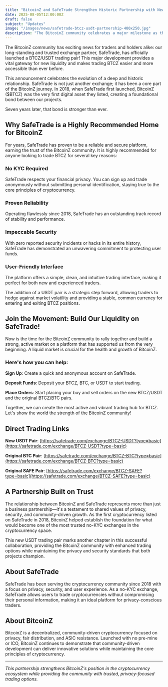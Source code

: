 ```yaml
---
title: "BitcoinZ and SafeTrade Strengthen Historic Partnership with New BTCZ/USDT Trading Pair"
date: 2025-08-05T12:00:00Z
draft: false
subject: "Updates"
image: "/images/news/safetrade-btcz-usdt-partnership-400x250.jpg"
description: "The BitcoinZ community celebrates a major milestone as the proven, no-KYC exchange, SafeTrade, launches a highly anticipated BTCZ/USDT pair, reinforcing a partnership that began in 2018."
---
```


The BitcoinZ community has exciting news for traders and holders alike: our long-standing and trusted exchange partner, SafeTrade, has officially launched a BTCZ/USDT trading pair! This major development provides a vital gateway for new liquidity and makes trading BTCZ easier and more accessible than ever before.

This announcement celebrates the evolution of a deep and historic relationship. SafeTrade is not just another exchange; it has been a core part of the BitcoinZ journey. In 2018, when SafeTrade first launched, BitcoinZ ($BTCZ) was the very first digital asset they listed, creating a foundational bond between our projects.

Seven years later, that bond is stronger than ever.

## Why SafeTrade is a Highly Recommended Home for BitcoinZ

For years, SafeTrade has proven to be a reliable and secure platform, earning the trust of the BitcoinZ community. It is highly recommended for anyone looking to trade BTCZ for several key reasons:

### No KYC Required
SafeTrade respects your financial privacy. You can sign up and trade anonymously without submitting personal identification, staying true to the core principles of cryptocurrency.

### Proven Reliability
Operating flawlessly since 2018, SafeTrade has an outstanding track record of stability and performance.

### Impeccable Security
With zero reported security incidents or hacks in its entire history, SafeTrade has demonstrated an unwavering commitment to protecting user funds.

### User-Friendly Interface
The platform offers a simple, clean, and intuitive trading interface, making it perfect for both new and experienced traders.

The addition of a USDT pair is a strategic step forward, allowing traders to hedge against market volatility and providing a stable, common currency for entering and exiting BTCZ positions.

## Join the Movement: Build Our Liquidity on SafeTrade!

Now is the time for the BitcoinZ community to rally together and build a strong, active market on a platform that has supported us from the very beginning. A liquid market is crucial for the health and growth of BitcoinZ.

### Here's how you can help:

**Sign Up**: Create a quick and anonymous account on SafeTrade.

**Deposit Funds**: Deposit your BTCZ, BTC, or USDT to start trading.

**Place Orders**: Start placing your buy and sell orders on the new BTCZ/USDT and the original BTCZ/BTC pairs.

Together, we can create the most active and vibrant trading hub for BTCZ. Let's show the world the strength of the BitcoinZ community!

## Direct Trading Links

**New USDT Pair**: [https://safetrade.com/exchange/BTCZ-USDT?type=basic](https://safetrade.com/exchange/BTCZ-USDT?type=basic)

**Original BTC Pair**: [https://safetrade.com/exchange/BTCZ-BTC?type=basic](https://safetrade.com/exchange/BTCZ-BTC?type=basic)

**Original SAFE Pair**: [https://safetrade.com/exchange/BTCZ-SAFE?type=basic](https://safetrade.com/exchange/BTCZ-SAFE?type=basic)

## A Partnership Built on Trust

The relationship between BitcoinZ and SafeTrade represents more than just a business partnership—it's a testament to shared values of privacy, security, and community-driven growth. As the first cryptocurrency listed on SafeTrade in 2018, BitcoinZ helped establish the foundation for what would become one of the most trusted no-KYC exchanges in the cryptocurrency space.

This new USDT trading pair marks another chapter in this successful collaboration, providing the BitcoinZ community with enhanced trading options while maintaining the privacy and security standards that both projects champion.

## About SafeTrade

SafeTrade has been serving the cryptocurrency community since 2018 with a focus on privacy, security, and user experience. As a no-KYC exchange, SafeTrade allows users to trade cryptocurrencies without compromising their personal information, making it an ideal platform for privacy-conscious traders.

## About BitcoinZ

BitcoinZ is a decentralized, community-driven cryptocurrency focused on privacy, fair distribution, and ASIC resistance. Launched with no pre-mine or ICO, BitcoinZ continues to demonstrate that community-driven development can deliver innovative solutions while maintaining the core principles of cryptocurrency.

---

*This partnership strengthens BitcoinZ's position in the cryptocurrency ecosystem while providing the community with trusted, privacy-focused trading options.*
